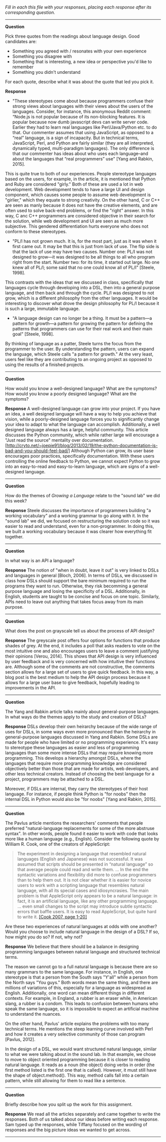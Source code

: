 _Fill in each this file with your responses, placing each response after its
corresponding question._

---

**Question**

Pick three quotes from the readings about language design. Good candidates 
are:

   + Something you agreed with / resonates with your own experience
   + Something you disagree with
   + Something that is interesting, a new idea or perspective you'd like to remember
   + Something you didn't understand

For each quote, describe what it was about the quote that led you pick it.

**Response**
+ "These stereotypes come about because programmers confuse their strong views about 
languages with their views about the users of the languages. Consider, for instance, 
this anonymous Reddit comment: “Node.js is not popular because of its non-blocking features. 
It is popular because now dumb javascript devs can write server code. Earlier they had to 
learn real languages like Perl/Java/Python etc. to do that.
Our commenter assumes that using JavaScript, as opposed to a “real” language, is a sign of 
incapacity. But in technical terms, JavaScript, Perl, and Python are fairly similar (they are
all interpreted, dynamically typed, multi-paradigm languages). The only difference is that 
our commenter has ideas about who uses each language–and about the languages that “real 
programmers” use" [Yang and Rabkin, 2015].

This is quite true to both of our experiences. People stereotype languages based on the users,
for example, in the article, it is mentioned that Python and Ruby are considered "girly." Both of
these are used a lot in web development. Web development tends to have a large UI and design
component, which causes some people to assume web development is "girlier," which they equate to
strong creativity. On the other hand, C or C++ are seen as manly because it does not have the
creative elements, and are often used to solve back-end problems, or find the "right" answer.
In this way, C anc C++ programmers are considered objective in their search for the solution,
while web development and UI are seen as much more subjective. This gendered differentiation
hurts everyone who does not conform to these stereotypes.

+ "PL/I has not grown much. It is, for the most part, just as it was when it first came
out. It may be that this is just from lack of use. The flip side is that the lack of use may
have two causes. Number one: PL/I was not designed to grow—it was designed to be all
things to all who program right from the start. Number two: for its time, it started out
large. No one knew all of PL/I; some said that no one could know all of PL/I" [Steele, 1998].

This contrasts with the ideas that we discussed in class, specifically that languages cycle
through developing into a DSL, then into a general purpose language, and then back and through
the cycle. PL/I was designed to not grow, which is a different philosophy from the other
languages. It would be interesting to discover what drove the design philosophy for PL/I because
it is such a large, immutable language.

+ "A language design can no longer be a thing. It must be a pattern—a pattern for growth—a 
pattern for growing the pattern for defining the patterns that programmers can use for 
their real work and their main goal" [Steele, 1998].

By thinking of language as a patter, Steele turns the focus from the programmer to the user.
By understanding the pattern, users can expand the language, which Steele calls "a pattern for
growth." At the very least, users feel like they are contributing to an ongoing project as
opposed to using the results of a finished projects. 

---
**Question**

How would you know a well-designed language? What are the symptoms? How would
you know a poorly designed language? What are the symptoms?

**Response**
A well-designed language can grow into your project. If you have an idea, a well
designed language will have a way to help you achieve that vision, while a 
poorly-designed language forces you to significantly change your idea to adapt to what the
language can accomplish. Additionally, a well designed language always has a large,
helpful community. This article discusses the Python community, which while rather
large will encourage a "Just read the source" mentality over documentation.
[http://cryto.net/~joepie91/blog/2013/02/19/the-python-documentation-is-bad-and-you-should-feel-bad/]
Although Python can grow, its user base encourages poor practices, specifically documentation.
With these users controlling the online feedback to Python, we cannot expect Python
to grow into an easy-to-read and easy-to-learn language, which are signs of a
well-designed language.

---

**Question**

How do the themes of _Growing a Language_ relate to the "sound lab" we did this week?

**Response**
Steele discusses the importance of programmers building "a working vocabulary" and a working grammar
to go along with it. In the "sound lab" we did, we focused on restructuring the solution code so
it was easier to read and understand, even for a non-programmer. In doing this, we built a working
vocabulary because it was clearer how everything fit together.


---
 
**Question**


In what way is an API a language? 

**Response**
The notion of "when in doubt, leave it out" is very linked to DSLs and languages in general 
[Bloch, 2006]. In terms of DSLs, we discussed in class how DSLs should support the 
bare minimum required to run the programs they want to run. Otherwise, they risk 
becomming a general purpose language and losing the specificity of a DSL. Additionally, in 
English, students are taught to be concise and focus on one topic. Similarly, APIs
need to leave out anything that takes focus away from its main purpose.

---

**Question**

What does the post on grayscale tell us about the process of API design?

**Response**
The greyscale post offers four options for functions that produce shades of grey. At
the end, it includes a poll that asks readers to vote on the most intuitive one
and also encourages users to leave a comment justifying their opinions [Verou, 2014].
This shows that API design is very influenced by user feedback and is very concerned
with how intuitive their functions are. Although some of the comments are not
constructive, the comments section allows for a large set of users to give 
quick feedback. In this way, a blog post is the best medium to help the API design
process because it allows for a large user base to give feedback, hopefully
leading to improvements in the API.

---

**Question**

The Yang and Rabkin article talks mainly about general-purpose languages. In 
what ways do the themes apply to the study and creation of DSLs?

**Response**
DSLs develop their own heirarchy because of the wide range of uses for DSLs, in
some ways even more pronounced than the heirarchy in general-purpose languages
discussed in Yang and Rabkin. Some DSLs are made for people who have limited or
no programming experience. It's easy to stereotype these languages as easier and
less of programming languages than some more intense DSLs that may require 
knowing more programming. This develops a hierarchy amongst DSLs, where the languages
that require more programming knowledge are considered objectively better
than those that are made for artists, web developers, and other less technical creators.
Instead of choosing the best language for a project, programmers may be attached
to a DSL.

Moreover, if DSLs are internal, they carry the stereotypes of their host language. 
For instance, if people think Python is "for noobs" then the internal DSL in Python
would also be "for noobs" [Yang and Rabkin, 2015].

---

**Question**

The Pavlus article mentions the researchers' comments that people preferred
"natural-language replacements for some of the more abstruse syntax". In other 
words, people found it easier to work with code that looks more like a human language (e.g.,
English). Consider the following quote by William R. Cook, one of the creators
of AppleScript:


> The experiment in designing a language that resembled natural languages (English
> and Japanese) was not successful. It was assumed that scripts should be
> presented in “natural language” so that average people could read and write
> them. … In the end the syntactic variations and flexibility did more to confuse
> programmers than to help them out. It is not clear whether it is easier for
> novice users to work with a scripting language that resembles natural language,
> with all its special cases and idiosyncrasies. The main problem is that
> AppleScript only appears to be a natural language: in fact, it is an artificial
> language, like any other programming language. … even small changes to the
> script may introduce subtle syntactic errors that baffle users. It is easy to
> read AppleScript, but quite hard to write it.
[[Cook 2007, page 1-20]](https://dl.acm.org/citation.cfm?doid=1238844.1238845)

Are these two experiences of natural languages at odds with one another? Would
you choose to include natural language in the design of a DSL? If so, how might
you do so? If not, why not?

**Response**
We believe that there should be a balance in designing programming languages
between natural language and structured technical terms.

The reason we cannot go to a full natural language is because there are so many
grammars to the same language. For instance, in English, one stereotype is that
a person from the South says "Y'all" while a person from the North says "You guys."
Both words mean the same thing, and there are millions of variations of this,
especially for a language as widespread as English.
Additionally, one word can mean different things in different contexts. For
example, in England, a rubber is an eraser while, in American slang, a rubber
is a condom. This leads to confusion between humans who speak the same language,
so it is impossible to expect an artificial machine to understand the nuances.

On the other hand, Pavlus' article explains the problems with too many
technical terms. He mentions the steep learning curve involved with Perl and
how it creates a very selective community of those can program [Pavlus, 2012].

In the design of a DSL, we would want structured natural language, similar to
what we were talking about in the sound lab. In that example, we chose to move
to object oriented programming because it is closer to reading natural language.
It reads as a noun (the object) doing verbs in order (the first method listed
is the first one that is called). However, it must still have the shape
of object.method(). This way, method calls fall into a certain pattern, while
still allowing for them to read like a sentence.

---

**Question**

Briefly describe how you split up the work for this assignment.

**Response**
We read all the articles separately and came together to write the responses.
Both of us talked about our ideas before writing each response. Sam typed up
the responses, while Tiffany focused on the wording of responses and the big
picture ideas we wanted to get across.


---
